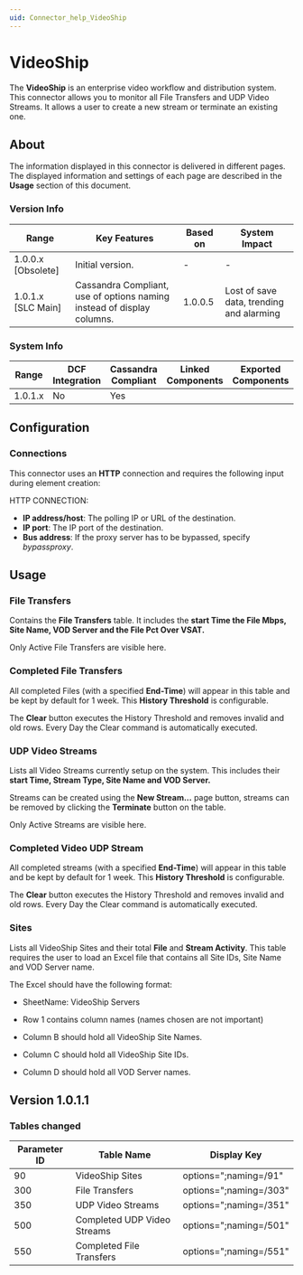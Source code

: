 ```yaml
---
uid: Connector_help_VideoShip
---
```


# VideoShip

The **VideoShip** is an enterprise video workflow and distribution system. This connector allows you to monitor all File Transfers and UDP Video Streams. It allows a user to create a new stream or terminate an existing one.

## About

The information displayed in this connector is delivered in different pages. The displayed information and settings of each page are described in the **Usage** section of this document.

### Version Info

| Range | Key Features | Based on | System Impact |
|--|--|--|--|
| 1.0.0.x [Obsolete] | Initial version. | - | - |
| 1.0.1.x [SLC Main] | Cassandra Compliant, use of options naming instead of display columns. | 1.0.0.5 | Lost of save data, trending and alarming |

### System Info

| Range | DCF Integration | Cassandra Compliant | Linked Components | Exported Components |
|--|--|--|--|--|
| 1.0.1.x | No | Yes |  |  |

## Configuration

### Connections

This connector uses an **HTTP** connection and requires the following input during element creation:

HTTP CONNECTION:

- **IP address/host**: The polling IP or URL of the destination.
- **IP port**: The IP port of the destination.
- **Bus address**: If the proxy server has to be bypassed, specify *bypassproxy*.

## Usage

### File Transfers

Contains the **File Transfers** table. It includes the **start Time the File Mbps, Site Name, VOD Server and the File Pct Over VSAT.**

Only Active File Transfers are visible here.

### Completed File Transfers

All completed Files (with a specified **End-Time**) will appear in this table and be kept by default for 1 week. This **History Threshold** is configurable.

The **Clear** button executes the History Threshold and removes invalid and old rows. Every Day the Clear command is automatically executed.

### UDP Video Streams

Lists all Video Streams currently setup on the system. This includes their **start Time, Stream Type, Site Name and VOD Server.**

Streams can be created using the **New Stream...** page button, streams can be removed by clicking the **Terminate** button on the table.

Only Active Streams are visible here.

### Completed Video UDP Stream

All completed streams (with a specified **End-Time**) will appear in this table and be kept by default for 1 week. This **History Threshold** is configurable.

The **Clear** button executes the History Threshold and removes invalid and old rows. Every Day the Clear command is automatically executed.

### Sites

Lists all VideoShip Sites and their total **File** and **Stream Activity**. This table requires the user to load an Excel file that contains all Site IDs, Site Name and VOD Server name.

The Excel should have the following format:

- SheetName: VideoShip Servers

- Row 1 contains column names (names chosen are not important)

- Column B should hold all VideoShip Site Names.

- Column C should hold all VideoShip Site IDs.

- Column D should hold all VOD Server names.

## Version 1.0.1.1

### Tables changed

| Parameter ID |  ​Table Name |  ​Display Key |
|--|--|--|
| ​90 | ​VideoShip Sites | options=";naming=/91" |
| ​300 | ​File Transfers | options=";naming=/303" |
| ​350 | ​UDP Video Streams | options=";naming=/351" |
| ​500 | ​Completed UDP Video Streams | ​options=";naming=/501" |
| ​550 | ​Completed File Transfers | ​options=";naming=/551" |
